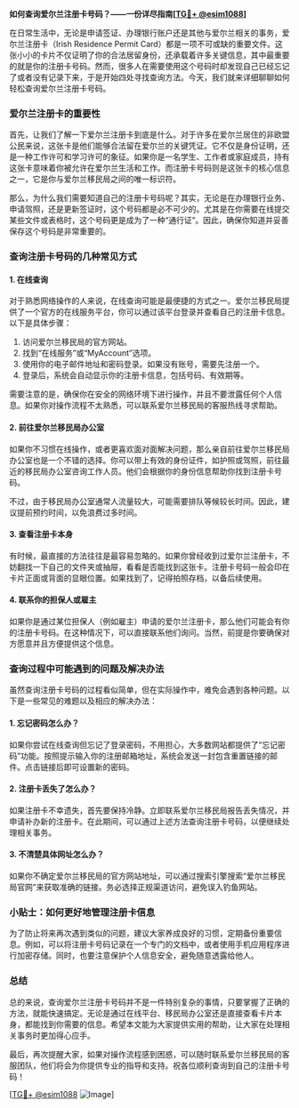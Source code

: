 **如何查询爱尔兰注册卡号码？——一份详尽指南[[TG💪+ @esim1088](https://t.me/s/esim1088)]**

在日常生活中，无论是申请签证、办理银行账户还是其他与爱尔兰相关的事务，爱尔兰注册卡（Irish Residence Permit Card）都是一项不可或缺的重要文件。这张小小的卡片不仅证明了你的合法居留身份，还承载着许多关键信息，其中最重要的就是你的注册卡号码。然而，很多人在需要使用这个号码时却发现自己已经忘记了或者没有记录下来，于是开始四处寻找查询方法。今天，我们就来详细聊聊如何轻松查询爱尔兰注册卡号码。

### 爱尔兰注册卡的重要性

首先，让我们了解一下爱尔兰注册卡到底是什么。对于许多在爱尔兰居住的非欧盟公民来说，这张卡是他们能够合法留在爱尔兰的关键凭证。它不仅是身份证明，还是一种工作许可和学习许可的象征。如果你是一名学生、工作者或家庭成员，持有这张卡意味着你被允许在爱尔兰生活和工作。而注册卡号码则是这张卡的核心信息之一，它是你与爱尔兰移民局之间的唯一标识符。

那么，为什么我们需要知道自己的注册卡号码呢？其实，无论是在办理银行业务、申请驾照，还是更新签证时，这个号码都是必不可少的。尤其是在你需要在线提交某些文件或表格时，这个号码更是成为了一种“通行证”。因此，确保你知道并妥善保存这个号码是非常重要的。

### 查询注册卡号码的几种常见方式

#### 1. 在线查询

对于熟悉网络操作的人来说，在线查询可能是最便捷的方式之一。爱尔兰移民局提供了一个官方的在线服务平台，你可以通过该平台登录并查看自己的注册卡信息。以下是具体步骤：

1. 访问爱尔兰移民局的官方网站。
2. 找到“在线服务”或“MyAccount”选项。
3. 使用你的电子邮件地址和密码登录。如果没有账号，需要先注册一个。
4. 登录后，系统会自动显示你的注册卡信息，包括号码、有效期等。

需要注意的是，确保你在安全的网络环境下进行操作，并且不要泄露任何个人信息。如果你对操作流程不太熟悉，可以联系爱尔兰移民局的客服热线寻求帮助。

#### 2. 前往爱尔兰移民局办公室

如果你不习惯在线操作，或者更喜欢面对面解决问题，那么亲自前往爱尔兰移民局办公室也是一个不错的选择。你可以带上有效的身份证件，如护照或驾照，前往最近的移民局办公室咨询工作人员。他们会根据你的身份信息帮助你找到注册卡号码。

不过，由于移民局办公室通常人流量较大，可能需要排队等候较长时间。因此，建议提前预约时间，以免浪费过多时间。

#### 3. 查看注册卡本身

有时候，最直接的方法往往是最容易忽略的。如果你曾经收到过爱尔兰注册卡，不妨翻找一下自己的文件夹或抽屉，看看是否能找到这张卡。注册卡号码一般会印在卡片正面或背面的显眼位置。如果找到了，记得拍照存档，以备后续使用。

#### 4. 联系你的担保人或雇主

如果你是通过某位担保人（例如雇主）申请的爱尔兰注册卡，那么他们可能会有你的注册卡号码。在这种情况下，可以直接联系他们询问。当然，前提是你要确保对方愿意并且方便提供这个信息。

### 查询过程中可能遇到的问题及解决办法

虽然查询注册卡号码的过程看似简单，但在实际操作中，难免会遇到各种问题。以下是一些常见的难题以及相应的解决办法：

#### 1. 忘记密码怎么办？

如果你尝试在线查询但忘记了登录密码，不用担心，大多数网站都提供了“忘记密码”功能。按照提示输入你的注册邮箱地址，系统会发送一封包含重置链接的邮件。点击链接后即可设置新的密码。

#### 2. 注册卡丢失了怎么办？

如果注册卡不幸遗失，首先要保持冷静。立即联系爱尔兰移民局报告丢失情况，并申请补办新的注册卡。在此期间，可以通过上述方法查询注册卡号码，以便继续处理相关事务。

#### 3. 不清楚具体网址怎么办？

如果你不确定爱尔兰移民局的官方网站地址，可以通过搜索引擎搜索“爱尔兰移民局官网”来获取准确的链接。务必选择正规渠道访问，避免误入钓鱼网站。

### 小贴士：如何更好地管理注册卡信息

为了防止将来再次遇到类似的问题，建议大家养成良好的习惯，定期备份重要信息。例如，可以将注册卡号码记录在一个专门的文档中，或者使用手机应用程序进行加密存储。同时，也要注意保护个人信息安全，避免随意透露给他人。

### 总结

总的来说，查询爱尔兰注册卡号码并不是一件特别复杂的事情，只要掌握了正确的方法，就能快速搞定。无论是通过在线平台、移民局办公室还是直接查看卡片本身，都能找到你需要的信息。希望本文能为大家提供实用的帮助，让大家在处理相关事务时更加得心应手。

最后，再次提醒大家，如果对操作流程感到困惑，可以随时联系爱尔兰移民局的客服团队，他们将会为你提供专业的指导和支持。祝各位顺利查询到自己的注册卡号码！

[[TG💪+ @esim1088](https://t.me/s/esim1088) ![Image](https://i.postimg.cc/4NQfJmqS/Snipaste-2025-05-13-00-14-12.png)]